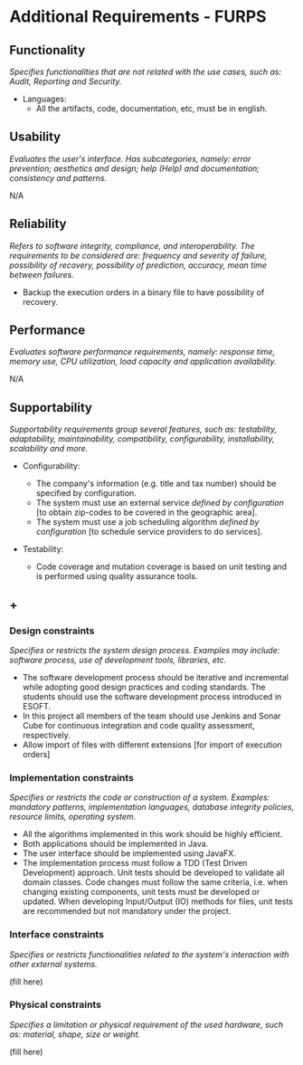 # Additional Requirements - FURPS

## Functionality
*Specifies functionalities that are not related with the use cases, such as: Audit, Reporting and Security.*

-  Languages:
    * All the artifacts, code, documentation, etc, must be in english.

## Usability
*Evaluates the user's interface. Has subcategories, namely: error prevention; aesthetics and design; help (Help) and documentation; consistency and patterns.*

N/A

## Reliability
*Refers to software integrity, compliance, and interoperability. The requirements to be considered are: frequency and severity of failure, possibility of recovery, possibility of prediction, accuracy, mean time between failures.*

- Backup the execution orders in a binary file to have possibility of recovery.

## Performance
*Evaluates software performance requirements, namely: response time, memory use, CPU utilization, load capacity and application availability.*

N/A

## Supportability
*Supportability requirements group several features, such as: testability, adaptability, maintainability, compatibility, configurability, installability, scalability and more.*

- Configurability:
	* The company's information (e.g. title and tax number) should be specified by configuration.
	* The system must use an external service _defined by configuration_ [to obtain zip-codes to be covered in the geographic area].
	* The system must use a job scheduling algorithm _defined by configuration_ [to schedule service providers to do services].


- Testability:
	* Code coverage and mutation coverage is based on unit testing and is performed using quality assurance tools.


## +
### Design constraints
*Specifies or restricts the system design process. Examples may include: software process, use of development tools, libraries, etc.*

-  The software development process should be iterative and incremental while adopting good design practices and coding standards. The students should use the software development process introduced in ESOFT.
-  In this project all members of the team should use Jenkins and Sonar Cube for continuous integration and code quality assessment, respectively.
-  Allow import of files with different extensions [for import of execution orders]

### Implementation constraints
*Specifies or restricts the code or construction of a system. Examples: mandatory patterns, implementation languages, database integrity policies, resource limits, operating system.*

-  All the algorithms implemented in this work should be highly efficient.
-  Both applications should be implemented in Java. 
-  The user interface should be implemented using JavaFX.
-  The implementation process must follow a TDD (Test Driven Development) approach. Unit tests should be developed to validate all domain classes. Code changes must follow the same criteria, i.e. when changing existing components, unit tests must be developed or updated. When developing Input/Output (IO) methods for files, unit tests are recommended but not mandatory under the project.


### Interface constraints
*Specifies or restricts functionalities related to the system's interaction with other external systems.*

(fill here)

### Physical constraints
*Specifies a limitation or physical requirement of the used hardware, such as: material, shape, size or weight.*

(fill here)
